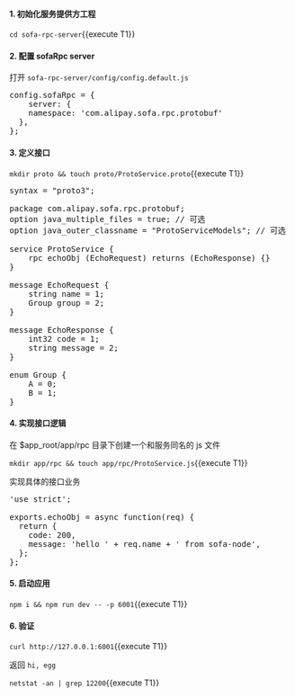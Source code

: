 

#### 1. 初始化服务提供方工程

`cd sofa-rpc-server`{{execute T1}}

#### 2. 配置 sofaRpc server

打开 `sofa-rpc-server/config/config.default.js`

<pre class="file" data-filename="sofa-rpc-server/sofa-rpc-server/config/config.default.js"  data-target="replace">
config.sofaRpc = {
	server: {
    namespace: 'com.alipay.sofa.rpc.protobuf'
  },
};
</pre>

#### 3. 定义接口

`mkdir proto && touch proto/ProtoService.proto`{{execute T1}}

<pre class="file" data-filename="sofa-rpc-server/proto/ProtoService.proto" data-target="replace">
syntax = "proto3";

package com.alipay.sofa.rpc.protobuf;
option java_multiple_files = true; // 可选
option java_outer_classname = "ProtoServiceModels"; // 可选

service ProtoService {
    rpc echoObj (EchoRequest) returns (EchoResponse) {}
}

message EchoRequest {
    string name = 1;
    Group group = 2;
}

message EchoResponse {
    int32 code = 1;
    string message = 2;
}

enum Group {
    A = 0;
    B = 1;
}
</pre>

#### 4. 实现接口逻辑

在 $app_root/app/rpc 目录下创建一个和服务同名的 js 文件

`mkdir app/rpc && touch app/rpc/ProtoService.js`{{execute T1}}

实现具体的接口业务

<pre class="file" data-filename="sofa-rpc-server/app/rpc/ProtoService.js" data-target="replace">
'use strict';

exports.echoObj = async function(req) {
  return {
    code: 200,
    message: 'hello ' + req.name + ' from sofa-node',
  };
};
</pre>

#### 5. 启动应用

`npm i && npm run dev -- -p 6001`{{execute T1}}

#### 6. 验证

`curl http://127.0.0.1:6001`{{execute T1}}

返回 `hi, egg`

`netstat -an | grep 12200`{{execute T1}}
